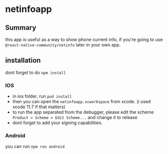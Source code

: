 # netinfoapp

## Summary

this app is useful as a way to show phone current info, if you're going to use `@react-native-community/netinfo` later in your own app.

## installation

dont forget to do `npm install`

### IOS

* in ios folder, run `pod install`
* then you can open the `netinfoapp.xcworkspace` from xcode. (i used xcode 11.7 if that matters)
* to run the app separated from the debugger, please edit the scheme `Product > Scheme > Edit Scheme...` and change it to release
* dont forget to add your signing capabilities.

### Android

you can run `npm run android`
